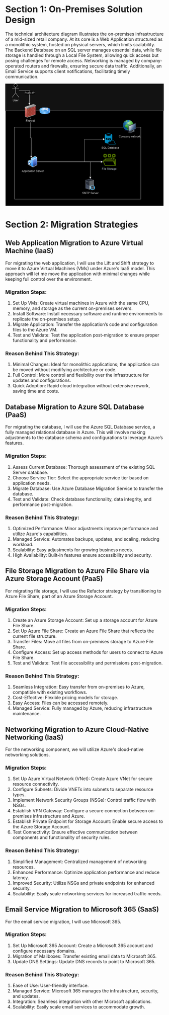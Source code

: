# Section 1: On-Premises Solution Design
The technical architecture diagram illustrates the on-premises infrastructure of a mid-sized retail company. At its core is a Web Application structured as a monolithic system, hosted on physical servers, which limits scalability. The Backend Database on an SQL server manages essential data, while file storage is handled through a Local File System, allowing quick access but posing challenges for remote access. Networking is managed by company-operated routers and firewalls, ensuring secure data traffic. Additionally, an Email Service supports client notifications, facilitating timely communication.

![Architecture Diagram](./architecture.png)

# Section 2: Migration Strategies

## Web Application Migration to Azure Virtual Machine (IaaS)
For migrating the web application, I will use the Lift and Shift strategy to move it to Azure Virtual Machines (VMs) under Azure's IaaS model. This approach will let me move the application with minimal changes while keeping full control over the environment.

### Migration Steps:
1. Set Up VMs: Create virtual machines in Azure with the same CPU, memory, and storage as the current on-premises servers.
2. Install Software: Install necessary software and runtime environments to replicate the on-premises setup.
3. Migrate Application: Transfer the application’s code and configuration files to the Azure VM.
4. Test and Validate: Test the application post-migration to ensure proper functionality and performance.

### Reason Behind This Strategy:
1. Minimal Changes: Ideal for monolithic applications; the application can be moved without modifying architecture or code.
2. Full Control: More control and flexibility over the infrastructure for updates and configurations.
3. Quick Adoption: Rapid cloud integration without extensive rework, saving time and costs.

## Database Migration to Azure SQL Database (PaaS)
For migrating the database, I will use the Azure SQL Database service, a fully managed relational database in Azure. This will involve making adjustments to the database schema and configurations to leverage Azure’s features.

### Migration Steps:
1. Assess Current Database: Thorough assessment of the existing SQL Server database.
2. Choose Service Tier: Select the appropriate service tier based on application needs.
3. Migrate Database: Use Azure Database Migration Service to transfer the database.
4. Test and Validate: Check database functionality, data integrity, and performance post-migration.

### Reason Behind This Strategy:
1. Optimized Performance: Minor adjustments improve performance and utilize Azure's capabilities.
2. Managed Service: Automates backups, updates, and scaling, reducing workload.
3. Scalability: Easy adjustments for growing business needs.
4. High Availability: Built-in features ensure accessibility and security.

## File Storage Migration to Azure File Share via Azure Storage Account (PaaS)
For migrating file storage, I will use the Refactor strategy by transitioning to Azure File Share, part of an Azure Storage Account.

### Migration Steps:
1. Create an Azure Storage Account: Set up a storage account for Azure File Share.
2. Set Up Azure File Share: Create an Azure File Share that reflects the current file structure.
3. Transfer Files: Move all files from on-premises storage to Azure File Share.
4. Configure Access: Set up access methods for users to connect to Azure File Share.
5. Test and Validate: Test file accessibility and permissions post-migration.

### Reason Behind This Strategy:
1. Seamless Integration: Easy transfer from on-premises to Azure, compatible with existing workflows.
2. Cost-Effective: Flexible pricing models for storage.
3. Easy Access: Files can be accessed remotely.
4. Managed Service: Fully managed by Azure, reducing infrastructure maintenance.

## Networking Migration to Azure Cloud-Native Networking (IaaS)
For the networking component, we will utilize Azure's cloud-native networking solutions.

### Migration Steps:
1. Set Up Azure Virtual Network (VNet): Create Azure VNet for secure resource connectivity.
2. Configure Subnets: Divide VNETs into subnets to separate resource types.
3. Implement Network Security Groups (NSGs): Control traffic flow with NSGs.
4. Establish VPN Gateway: Configure a secure connection between on-premises infrastructure and Azure.
5. Establish Private Endpoint for Storage Account: Enable secure access to the Azure Storage Account.
6. Test Connectivity: Ensure effective communication between components and functionality of security rules.

### Reason Behind This Strategy:
1. Simplified Management: Centralized management of networking resources.
2. Enhanced Performance: Optimize application performance and reduce latency.
3. Improved Security: Utilize NSGs and private endpoints for enhanced security.
4. Scalability: Easily scale networking services for increased traffic needs.

## Email Service Migration to Microsoft 365 (SaaS)
For the email service migration, I will use Microsoft 365.

### Migration Steps:
1. Set Up Microsoft 365 Account: Create a Microsoft 365 account and configure necessary domains.
2. Migration of Mailboxes: Transfer existing email data to Microsoft 365.
3. Update DNS Settings: Update DNS records to point to Microsoft 365.

### Reason Behind This Strategy:
1. Ease of Use: User-friendly interface.
2. Managed Service: Microsoft 365 manages the infrastructure, security, and updates.
3. Integration: Seamless integration with other Microsoft applications.
4. Scalability: Easily scale email services to accommodate growth.
